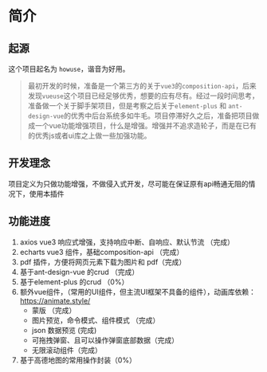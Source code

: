 # 简介

## 起源
这个项目起名为 `howuse`，谐音为好用。
>最初开发的时候，准备是一个第三方的关于`vue3`的`composition-api`，后来发现`vueuse`这个项目已经足够优秀，想要的应有尽有。经过一段时间思考，准备做一个关于脚手架项目，但是考察之后关于`element-plus` 和 `ant-design-vue`的优秀中后台系统多如牛毛。项目停滞好久之后，准备把项目做成一个vue功能增强项目，什么是增强。增强并不追求造轮子，而是在已有的优秀js或者ui库之上做一些加强功能。

## 开发理念
项目定义为只做功能增强，不做侵入式开发，尽可能在保证原有api畅通无阻的情况下，使用本插件

## 功能进度

1. axios vue3 响应式增强，支持响应中断、自响应、默认节流 （完成）
2. echarts vue3 组件，基础composition-api （完成）
3. pdf 插件，方便将网页元素下载为图片和 pdf（完成）
4. 基于ant-design-vue 的crud （完成）
5. 基于element-plus 的crud （0%）
6. 额外vue组件，（常用的UI组件，但主流UI框架不具备的组件），动画库依赖：https://animate.style/
   - 蒙版 （完成）
   - 图片预览，命令模式、组件模式 （完成）
   - json 数据预览 (完成)
   - 可拖拽弹窗、且可以操作弹窗底部数据（完成）
   - 无限滚动组件（完成）
7. 基于高德地图的常用操作封装（0%）